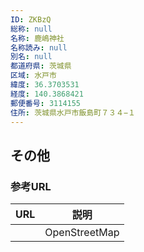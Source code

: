 ```yaml
---
ID: ZKBzQ
総称: null
名称: 鹿嶋神社
名称読み: null
別名: null
都道府県: 茨城県
区域: 水戸市
緯度: 36.3703531
経度: 140.3868421
郵便番号: 3114155
住所: 茨城県水戸市飯島町７３４−１
---
```


## その他

### 参考URL

| URL | 説明          |
| --- | ------------- |
|     | OpenStreetMap |
